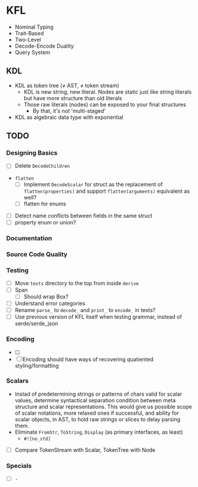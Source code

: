 # KFL

- Nominal Typing
- Trait-Based
- Two-Level
- Decode-Encode Duality
- Query System

## KDL

- KDL as token tree (≠ AST, ≠ token stream)
  - KDL is new string, new literal. Nodes are static just like string literals but have more structure than old literals
  - Those raw literals (nodes) can be exposed to your final structures
    - By that, it's not 'multi-staged'
- KDL as algebraic data type with exponential

## TODO

### Designing Basics

- [ ] Delete `DecodeChildren`
- `flatten`
  - [ ] Implement `DecodeScalar` for struct as the replacement of `flatten(properties)` and support `flatten(arguments)` equivalent as well?
  - [ ] flatten for enums
- [ ] Detect name conflicts between fields in the same struct
- [ ] property enum or union?

### Documentation

### Source Code Quality

### Testing

- [ ] Move `tests` directory to the top from inside `derive`
- [ ] Span
  - [ ] Should wrap Box<str>?
- [ ] Understand error categories
- [ ] Rename `parse_` to `decode_` and `print_` to `encode_` in tests?
- [ ] Use previous version of KFL itself when testing grammar, instead of serde/serde_json

### Encoding

- [ ] 
- [ ] Encoding should have ways of recovering quatiented styling/formatting

### Scalars

- Instad of predetermining strings or patterns of chars valid for scalar values, determine syntactical separation condition between meta structure and scalar representations. This would give us possible scope of scalar notations, more relaxed ones if successful, and ability for scalar objects, in AST, to hold raw strings or slices to delay parsing them.
- Eliminate `FromStr`, `ToString`, `Display` (as primary interfaces, as least)
  - `#![no_std]`
- [ ] Compare TokenStream with Scalar, TokenTree with Node

### Specials

- [ ] `-`
